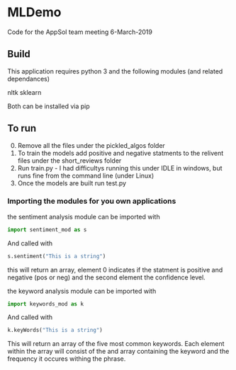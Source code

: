 # MLDemo
Code for the AppSol team meeting 6-March-2019

## Build
This application requires python 3 and the following modules (and related dependances)

nltk
sklearn

Both can be installed via pip

## To run
0. Remove all the files under the pickled_algos folder
1. To train the models add positive and negative statments to the relivent files under the short_reviews folder
2. Run train.py - I had difficultys running this under IDLE in windows, but runs fine from the command line (under Linux)
3. Once the models are built run test.py

### Importing the modules for you own applications
the sentiment analysis module can be imported with
```python
import sentiment_mod as s
```

And called with
```python
s.sentiment("This is a string")
```
this will return an array, element 0 indicates if the statment is positive and negative (pos or neg) and the second element the confidence level.

the keyword analysis module can be imported with
```python
import keywords_mod as k
```

And called with
```python
k.keyWords("This is a string")
```

This will return an array of the five most common keywords. Each element within the array will consist of the and array containing the keyword and the frequency it occures withing the phrase.
